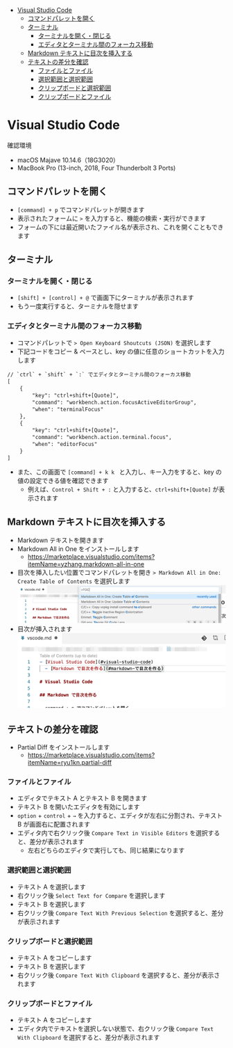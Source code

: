 - [Visual Studio Code](#visual-studio-code)
  - [コマンドパレットを開く](#コマンドパレットを開く)
  - [ターミナル](#ターミナル)
    - [ターミナルを開く・閉じる](#ターミナルを開く閉じる)
    - [エディタとターミナル間のフォーカス移動](#エディタとターミナル間のフォーカス移動)
  - [Markdown テキストに目次を挿入する](#markdown-テキストに目次を挿入する)
  - [テキストの差分を確認](#テキストの差分を確認)
    - [ファイルとファイル](#ファイルとファイル)
    - [選択範囲と選択範囲](#選択範囲と選択範囲)
    - [クリップボードと選択範囲](#クリップボードと選択範囲)
    - [クリップボードとファイル](#クリップボードとファイル)

# Visual Studio Code

確認環境
- macOS Majave 10.14.6（18G3020）
- MacBook Pro (13-inch, 2018, Four Thunderbolt 3 Ports)

## コマンドパレットを開く

- `[command] + p` でコマンドパレットが開きます
- 表示されたフォームに `>` を入力すると、機能の検索・実行ができます
- フォームの下には最近開いたファイル名が表示され、これを開くこともできます


## ターミナル
### ターミナルを開く・閉じる

- `[shift] + [control] + @` で画面下にターミナルが表示されます
- もう一度実行すると、ターミナルを隠せます


### エディタとターミナル間のフォーカス移動

- コマンドパレットで `> Open Keyboard Shoutcuts (JSON)` を選択します
- 下記コードをコピー & ペースとし、key の値に任意のショートカットを入力します

```
// `ctrl` + `shift` + `:` でエディタとターミナル間のフォーカス移動
[
    {
        "key": "ctrl+shift+[Quote]",
        "command": "workbench.action.focusActiveEditorGroup",
        "when": "terminalFocus"
    },
    {
        "key": "ctrl+shift+[Quote]",
        "command": "workbench.action.terminal.focus",
        "when": "editorFocus"
    }
]
```

- また、この画面で `[command] + k k ` と入力し、キー入力をすると、key の値の設定できる値を確認できます
  - 例えば、`Control + Shift + :` と入力すると、`ctrl+shift+[Quote]` が表示されます


## Markdown テキストに目次を挿入する

- Markdown テキストを開きます
- Markdown All in One をインストールします
  - https://marketplace.visualstudio.com/items?itemName=yzhang.markdown-all-in-one
- 目次を挿入したい位置でコマンドパレットを開き `> Markdown All in One: Create Table of Contents` を選択します
![vscode](img/vscode-2020-04-04-22-05-35.png)
- 目次が挿入されます
![vscode](img/vscode.md-2020-04-04-22-06-10.png)


## テキストの差分を確認
- Partial Diff をインストールします
  - https://marketplace.visualstudio.com/items?itemName=ryu1kn.partial-diff

### ファイルとファイル

- エディタでテキスト A とテキスト B を開きます
- テキスト B を開いたエディタを有効にします
- `option` + `control` + `→` を入力すると、エディタが左右に分割され、テキスト B が画面右に配置されます
- エディタ内で右クリック後 `Compare Text in Visible Editors` を選択すると、差分が表示されます
  - 左右どちらのエディタで実行しても、同じ結果になります

### 選択範囲と選択範囲

- テキスト A を選択します
- 右クリック後 `Select Text for Compare` を選択します
- テキスト B を選択します
- 右クリック後 `Compare Text With Previous Selection` を選択すると、差分が表示されます


### クリップボードと選択範囲

- テキスト A をコピーします
- テキスト B を選択します
- 右クリック後 `Compare Text With Clipboard` を選択すると、差分が表示されます


### クリップボードとファイル

- テキスト A をコピーします
- エディタ内でテキストを選択しない状態で、右クリック後 `Compare Text With Clipboard` を選択すると、差分が表示されます

